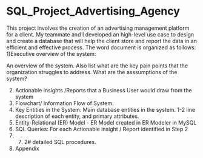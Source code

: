 # SQL_Project_Advertising_Agency
This project involves the creation of an advertising management platform for a client. My teammate and I developed an high-level use case to design and create a database that will help the client store and report the data in an efficient and effective process.
The word document is organized as follows:
1)Executive overview of the system:

An overview of the system. Also list what are the key pain points that the organization struggles to address. What are the asssumptions of the system?

2) Actionable insights /Reports that a Business User would draw from the system
3) Flowchart/ Information Flow of System:
4) Key Entities in the System: Main database entities in the system. 1-2 line description of each entity, and primary attributes.
5) Entity-Relational (ER) Model - ER Model created in ER Modeler in MySQL
6) SQL Queries: For each Actionable insight / Report identified in Step 2
7) 7. 2# detailed SQL procedures.
8)  Appendix
